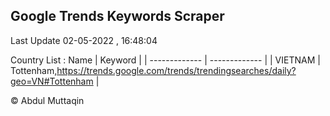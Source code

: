 

## Google Trends Keywords Scraper 
 
Last Update 02-05-2022 , 16:48:04

Country List :
 Name  | Keyword |
| ------------- | ------------- |
| VIETNAM | Tottenham,https://trends.google.com/trends/trendingsearches/daily?geo=VN#Tottenham |



© Abdul Muttaqin 
